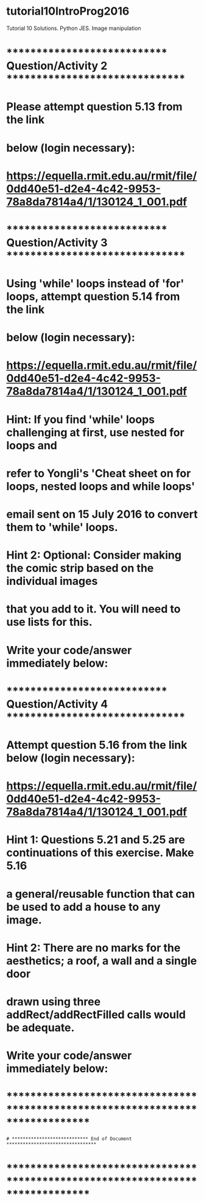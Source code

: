 # tutorial10IntroProg2016
Tutorial 10 Solutions. Python JES. Image manipulation

# *************************** Question/Activity 2 ******************************
# Please attempt question 5.13 from the link
# below (login necessary):
# https://equella.rmit.edu.au/rmit/file/0dd40e51-d2e4-4c42-9953-78a8da7814a4/1/130124_1_001.pdf



# *************************** Question/Activity 3 ******************************
# Using 'while' loops instead of 'for' loops, attempt question 5.14 from the link
# below (login necessary):
# https://equella.rmit.edu.au/rmit/file/0dd40e51-d2e4-4c42-9953-78a8da7814a4/1/130124_1_001.pdf
# Hint: If you find 'while' loops challenging at first, use nested for loops and
#       refer to Yongli's 'Cheat sheet on for loops, nested loops and while loops'
#       email sent on 15 July 2016 to convert them to 'while' loops. 
# Hint 2: Optional: Consider making the comic strip based on the individual images
#         that you add to it. You will need to use lists for this.
# Write your code/answer immediately below:





# *************************** Question/Activity 4 ******************************
# Attempt question 5.16 from the link below (login necessary):
# https://equella.rmit.edu.au/rmit/file/0dd40e51-d2e4-4c42-9953-78a8da7814a4/1/130124_1_001.pdf
# Hint 1: Questions 5.21 and 5.25 are continuations of this exercise. Make 5.16
#         a general/reusable function that can be used to add a house to any image.
# Hint 2: There are no marks for the aesthetics; a roof, a wall and a single door
#         drawn using three addRect/addRectFilled calls would be adequate.
# Write your code/answer immediately below:






# ******************************************************************************
	# **************************** End of Document *********************************
# ******************************************************************************

